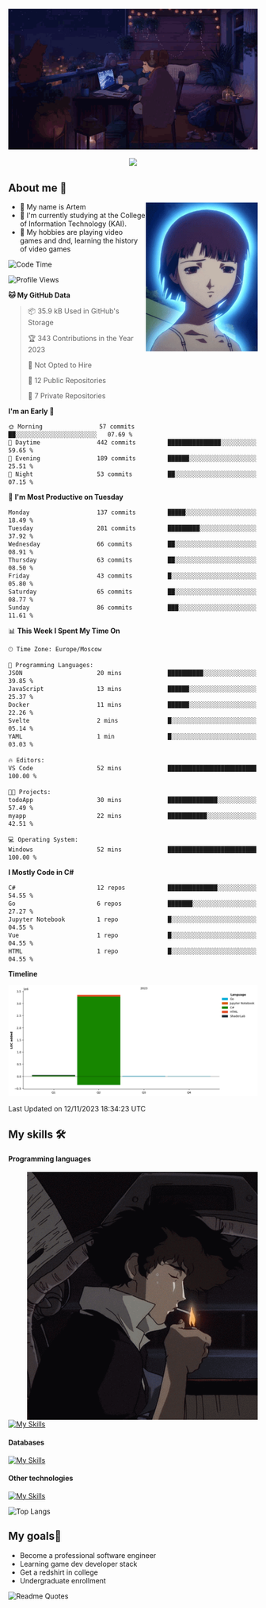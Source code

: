 <div align="center">
  <p>
    <img src="assets/lo-fi.gif">
  </p>
  <p>
    <img src="https://readme-typing-svg.herokuapp.com?color=%2336BCF7&lines=Welcome-to-my-profile&center=true&width=380&height=50&duration=4000&pause=1000">
  </p>
</div>

<div>
  <h2>About me 🚀</h2>
   <div align="center">
    <img src="assets/lain2.gif" align="right" height="300px">
  </div>
  <ul>
    <li>👨 My name is Artem</li>
    <li>🌱 I'm currently studying at the College of Information Technology (KAI).</li>
    <li>👾 My hobbies are playing video games and dnd, learning the history of video games </li>
  </ul>
</div>


<!--START_SECTION:waka-->
![Code Time](http://img.shields.io/badge/Code%20Time-28%20hrs%2055%20mins-blue)

![Profile Views](http://img.shields.io/badge/Profile%20Views-4-blue)

**🐱 My GitHub Data** 

> 📦 35.9 kB Used in GitHub's Storage 
 > 
> 🏆 343 Contributions in the Year 2023
 > 
> 🚫 Not Opted to Hire
 > 
> 📜 12 Public Repositories 
 > 
> 🔑 7 Private Repositories 
 > 
**I'm an Early 🐤** 

```text
🌞 Morning                57 commits          ██░░░░░░░░░░░░░░░░░░░░░░░   07.69 % 
🌆 Daytime                442 commits         ███████████████░░░░░░░░░░   59.65 % 
🌃 Evening                189 commits         ██████░░░░░░░░░░░░░░░░░░░   25.51 % 
🌙 Night                  53 commits          ██░░░░░░░░░░░░░░░░░░░░░░░   07.15 % 
```
📅 **I'm Most Productive on Tuesday** 

```text
Monday                   137 commits         █████░░░░░░░░░░░░░░░░░░░░   18.49 % 
Tuesday                  281 commits         █████████░░░░░░░░░░░░░░░░   37.92 % 
Wednesday                66 commits          ██░░░░░░░░░░░░░░░░░░░░░░░   08.91 % 
Thursday                 63 commits          ██░░░░░░░░░░░░░░░░░░░░░░░   08.50 % 
Friday                   43 commits          █░░░░░░░░░░░░░░░░░░░░░░░░   05.80 % 
Saturday                 65 commits          ██░░░░░░░░░░░░░░░░░░░░░░░   08.77 % 
Sunday                   86 commits          ███░░░░░░░░░░░░░░░░░░░░░░   11.61 % 
```


📊 **This Week I Spent My Time On** 

```text
🕑︎ Time Zone: Europe/Moscow

💬 Programming Languages: 
JSON                     20 mins             ██████████░░░░░░░░░░░░░░░   39.85 % 
JavaScript               13 mins             ██████░░░░░░░░░░░░░░░░░░░   25.37 % 
Docker                   11 mins             ██████░░░░░░░░░░░░░░░░░░░   22.26 % 
Svelte                   2 mins              █░░░░░░░░░░░░░░░░░░░░░░░░   05.14 % 
YAML                     1 min               █░░░░░░░░░░░░░░░░░░░░░░░░   03.03 % 

🔥 Editors: 
VS Code                  52 mins             █████████████████████████   100.00 % 

🐱‍💻 Projects: 
todoApp                  30 mins             ██████████████░░░░░░░░░░░   57.49 % 
myapp                    22 mins             ███████████░░░░░░░░░░░░░░   42.51 % 

💻 Operating System: 
Windows                  52 mins             █████████████████████████   100.00 % 
```

**I Mostly Code in C#** 

```text
C#                       12 repos            ██████████████░░░░░░░░░░░   54.55 % 
Go                       6 repos             ███████░░░░░░░░░░░░░░░░░░   27.27 % 
Jupyter Notebook         1 repo              █░░░░░░░░░░░░░░░░░░░░░░░░   04.55 % 
Vue                      1 repo              █░░░░░░░░░░░░░░░░░░░░░░░░   04.55 % 
HTML                     1 repo              █░░░░░░░░░░░░░░░░░░░░░░░░   04.55 % 
```



**Timeline**

![Lines of Code chart](https://raw.githubusercontent.com/nifle3/nifle3/main/assets/bar_graph.png)


 Last Updated on 12/11/2023 18:34:23 UTC
<!--END_SECTION:waka-->

## My skills 🛠️
#### Programming languages
<div align="center">
  <img src="assets/bebop_smoke.gif" align="right" height="500px">
</div>


[![My Skills](https://skillicons.dev/icons?i=go,cs,python)](https://skillicons.dev)
#### Databases
[![My Skills](https://skillicons.dev/icons?i=mysql,mongodb,postgres)](https://skillicons.dev)
#### Other technologies
[![My Skills](https://skillicons.dev/icons?i=unity,docker,git,wasm)](https://skillicons.dev)

![Top Langs](https://github-readme-stats.vercel.app/api/top-langs/?username=nifle3&layout=compact&theme=nord)


## My goals🚀
- Become a professional software engineer
- Learning game dev developer stack
- Get a redshirt in college
- Undergraduate enrollment

![Readme Quotes](https://quotes-github-readme.vercel.app/api?type=horizontal&theme=nord) 
